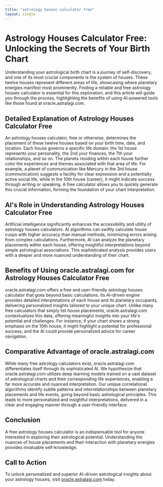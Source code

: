 ```yaml
---
title: "astrology houses calculator free"
layout: single
---
```


# Astrology Houses Calculator Free: Unlocking the Secrets of Your Birth Chart

Understanding your astrological birth chart is a journey of self-discovery, and one of its most crucial components is the system of houses.  These twelve houses represent different areas of life, showcasing where planetary energies manifest most prominently.  Finding a reliable and free astrology houses calculator is essential for this exploration, and this article will guide you through the process, highlighting the benefits of using AI-powered tools like those found at oracle.astralagi.com.

## Detailed Explanation of Astrology Houses Calculator Free

An astrology houses calculator, free or otherwise, determines the placement of these twelve houses based on your birth time, date, and location.  Each house governs a specific life domain: the 1st house represents your personality, the 2nd your finances, the 7th your relationships, and so on.  The planets residing within each house further color the experiences and themes associated with that area of life.  For example, a planet of communication like Mercury in the 3rd house (communication) suggests a facility for clear expression and a potentially active social life, while in the 10th house (career), it might indicate success through writing or speaking.  A free calculator allows you to quickly generate this crucial information, forming the foundation of your chart interpretation.

## AI's Role in Understanding Astrology Houses Calculator Free

Artificial intelligence significantly enhances the accessibility and utility of astrology houses calculators. AI algorithms can swiftly calculate house cusps with higher accuracy than manual methods, minimizing errors arising from complex calculations. Furthermore, AI can analyze the planetary placements within each house, offering insightful interpretations beyond simple astrological associations. This sophisticated analysis provides users with a deeper and more nuanced understanding of their chart.

## Benefits of Using oracle.astralagi.com for Astrology Houses Calculator Free

oracle.astralagi.com offers a free and user-friendly astrology houses calculator that goes beyond basic calculations.  Its AI-driven engine provides detailed interpretations of each house and its planetary occupants, delivering personalized insights tailored to your unique chart.  Unlike many free calculators that simply list house placements, oracle.astralagi.com contextualizes this data, offering meaningful insights into your life's potential and challenges.  For instance, if your chart shows a strong emphasis on the 10th house, it might highlight a potential for professional success, and the AI could provide personalized advice for career navigation.

## Comparative Advantage of oracle.astralagi.com

While many free astrology calculators exist, oracle.astralagi.com differentiates itself through its sophisticated AI.  We hypothesize that oracle.astralagi.com utilizes deep learning models trained on a vast dataset of astrological charts and their corresponding life experiences, enabling a far more accurate and nuanced interpretation. Our unique correlational algorithms identify subtle patterns and interrelationships between planetary placements and life events, going beyond basic astrological principles.  This leads to more personalized and insightful interpretations, delivered in a clear and engaging manner through a user-friendly interface.

## Conclusion

A free astrology houses calculator is an indispensable tool for anyone interested in exploring their astrological potential.  Understanding the nuances of house placements and their interaction with planetary energies provides invaluable self-knowledge.

## Call to Action

To unlock personalized and superior AI-driven astrological insights about your astrology houses, visit [oracle.astralagi.com](https://oracle.astralagi.com) today.